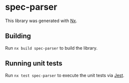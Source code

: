 # spec-parser

This library was generated with [Nx](https://nx.dev).

## Building

Run `nx build spec-parser` to build the library.

## Running unit tests

Run `nx test spec-parser` to execute the unit tests via [Jest](https://jestjs.io).
